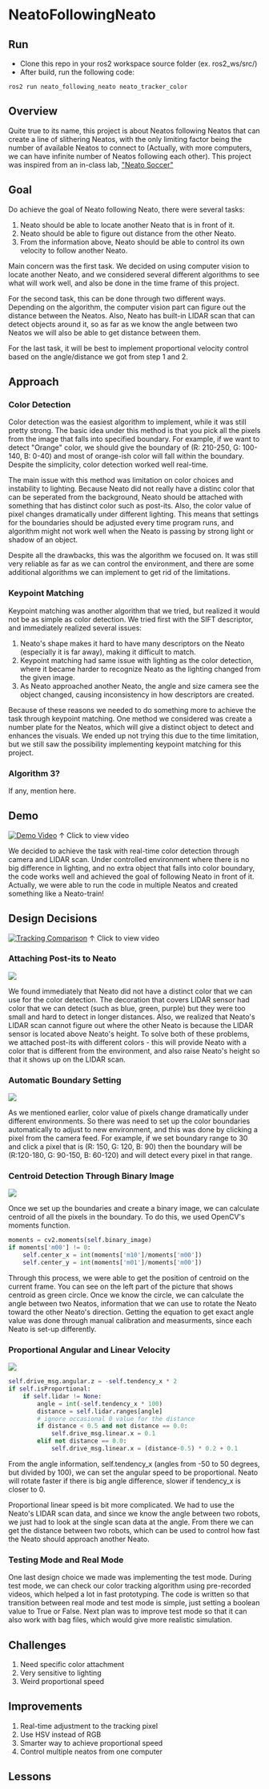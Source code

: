 # NeatoFollowingNeato

## Run

- Clone this repo in your ros2 workspace source folder (ex. ros2_ws/src/)
- After build, run the following code:
```
ros2 run neato_following_neato neato_tracker_color 
```

## Overview

Quite true to its name, this project is about Neatos following Neatos that can create a line of slithering Neatos, with the only limiting factor being the number of available Neatos to connect to (Actually, with more computers, we can have infinite number of Neatos following each other). This project was inspired from an in-class lab, ["Neato Soccer"](https://github.com/comprobo22/class_activities_and_resources/tree/main/neato_soccer)

## Goal

Do achieve the goal of Neato following Neato, there were several tasks:

1. Neato should be able to locate another Neato that is in front of it.
2. Neato should be able to figure out distance from the other Neato.
3. From the information above, Neato should be able to control its own velocity to follow another Neato.

Main concern was the first task. We decided on using computer vision to locate another Neato, and we considered several different algorithms to see what will work well, and also be done in the time frame of this project.

For the second task, this can be done through two different ways. Depending on the algorithm, the computer vision part can figure out the distance between the Neatos. Also, Neato has built-in LIDAR scan that can detect objects around it, so as far as we know the angle between two Neatos we will also be able to get distance between them.

For the last task, it will be best to implement proportional velocity control based on the angle/distance we got from step 1 and 2. 

## Approach

### Color Detection

Color detection was the easiest algorithm to implement, while it was still pretty strong. The basic idea under this method is that you pick all the pixels from the image that falls into specified boundary. For example, if we want to detect "Orange" color, we should give the boundary of (R: 210-250, G: 100-140, B: 0-40) and most of orange-ish color will fall within the boundary. Despite the simplicity, color detection worked well real-time.

The main issue with this method was limitation on color choices and instability to lighting. Because Neato did not really have a distinc color that can be seperated from the background, Neato should be attached with something that has distinct color such as post-its. Also, the color value of pixel changes dramatically under different lighting. This means that settings for the boundaries should be adjusted every time program runs, and algorithm might not work well when the Neato is passing by strong light or shadow of an object. 

Despite all the drawbacks, this was the algorithm we focused on. It was still very reliable as far as we can control the environment, and there are some additional algorithms we can implement to get rid of the limitations. 

### Keypoint Matching

Keypoint matching was another algorithm that we tried, but realized it would not be as simple as color detection. We tried first with the SIFT descriptor, and immediately realized several issues:

1. Neato's shape makes it hard to have many descriptors on the Neato (especially it is far away), making it difficult to match. 
2. Keypoint matching had same issue with lighting as the color detection, where it became harder to recognize Neato as the lighting changed from the given image.
3. As Neato approached another Neato, the angle and size camera see the object changed, causing inconsistency in how descriptors are created.

Because of these reasons we needed to do something more to achieve the task through keypoint matching. One method we considered was create a number plate for the Neatos, which will give a distinct object to detect and enhances the visuals. We ended up not trying this due to the time limitation, but we still saw the possibility implementing keypoint matching for this project.

### Algorithm 3? 

If any, mention here.

## Demo

[![Demo Video](https://img.youtube.com/vi/cAolaKo4dqg/maxresdefault.jpg)](https://youtu.be/cAolaKo4dqg)
↑ Click to view video

We decided to achieve the task with real-time color detection through camera and LIDAR scan. Under controlled environment where there is no big difference in lighting, and no extra object that falls into color boundary, the code works well and achieved the goal of following Neato in front of it. Actually, we were able to run the code in multiple Neatos and created something like a Neato-train!

## Design Decisions

[![Tracking Comparison](https://img.youtube.com/vi/BhG1ZUt1OvM/maxresdefault.jpg)](https://youtu.be/BhG1ZUt1OvM)
↑ Click to view video

### Attaching Post-its to Neato

![](images/post-its.png)

We found immediately that Neato did not have a distinct color that we can use for the color detection. The decoration that covers LIDAR sensor had color that we can detect (such as blue, green, purple) but they were too small and hard to detect in longer distances. Also, we realized that Neato's LIDAR scan cannot figure out where the other Neato is because the LIDAR sensor is located above Neato's height. To solve both of these problems, we attached post-its with different colors - this will provide Neato with a color that is different from the environment, and also raise Neato's height so that it shows up on the LIDAR scan. 

### Automatic Boundary Setting

![](images/auto_boundary_short.gif)

As we mentioned earlier, color value of pixels change dramatically under different environments. So there was need to set up the color boundaries automatically to adjust to new environment, and this was done by clicking a pixel from the camera feed. For example, if we set boundary range to 30 and click a pixel that is (R: 150, G: 120, B: 90) then the boundary will be (R:120-180, G: 90-150, B: 60-120) and will detect every pixel in that range. 

### Centroid Detection Through Binary Image

![](images/centroid_example.png)

Once we set up the boundaries and create a binary image, we can calculate centroid of all the pixels in the boundary. To do this, we used OpenCV's moments function.

```python
moments = cv2.moments(self.binary_image)
if moments['m00'] != 0:
    self.center_x = int(moments['m10']/moments['m00'])
    self.center_y = int(moments['m01']/moments['m00'])
```
Through this process, we were able to get the position of centroid on the current frame. You can see on the left part of the picture that shows centroid as green circle. Once we know the circle, we can calculate the angle between two Neatos, information that we can use to rotate the Neato toward the other Neato's direction. Getting the equation to get exact angle value was done through manual calibration and measurments, since each Neato is set-up differently.

### Proportional Angular and Linear Velocity

![](images/proportional_speed.png)

```python
self.drive_msg.angular.z = -self.tendency_x * 2
if self.isProportional:
    if self.lidar != None:
        angle = int(-self.tendency_x * 100)
        distance = self.lidar.ranges[angle]
        # ignore occasional 0 value for the distance
        if distance < 0.5 and not distance == 0.0:
            self.drive_msg.linear.x = 0.1
        elif not distance == 0.0:
            self.drive_msg.linear.x = (distance-0.5) * 0.2 + 0.1
```

From the angle information, self.tendency_x (angles from -50 to 50 degrees, but divided by 100), we can set the angular speed to be proportional. Neato will rotate faster if there is big angle difference, slower if tendency_x is closer to 0. 

Proportional linear speed is bit more complicated. We had to use the Neato's LIDAR scan data, and since we know the angle between two robots, we just had to look at the single scan data at the angle. From there we can get the distance between two robots, which can be used to control how fast the Neato should approach another Neato. 

### Testing Mode and Real Mode

One last design choice we made was implementing the test mode. During test mode, we can check our color tracking algorithm using pre-recorded videos, which helped a lot in fast prototyping. The code is written so that transition between real mode and test mode is simple, just setting a boolean value to True or False. Next plan was to improve test mode so that it can also work with bag files, which would give more realistic simulation.

## Challenges

1. Need specific color attachment
2. Very sensitive to lighting
3. Weird proportional speed

## Improvements

1. Real-time adjustment to the tracking pixel
2. Use HSV instead of RGB
3. Smarter way to achieve proportional speed
4. Control multiple neatos from one computer

## Lessons


